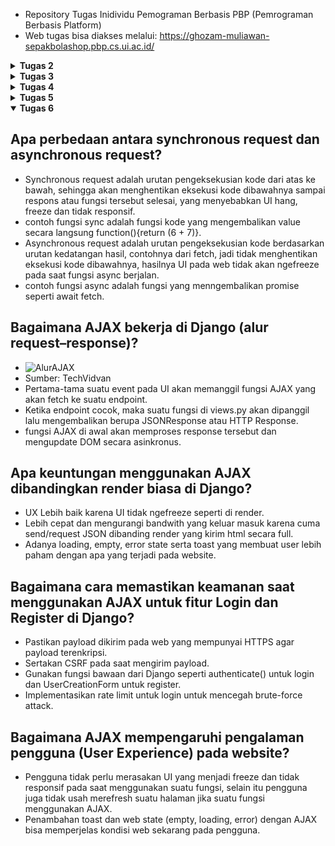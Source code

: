 - Repository Tugas Inidividu Pemograman Berbasis PBP (Pemrograman Berbasis Platform)
- Web tugas bisa diakses melalui: https://ghozam-muliawan-sepakbolashop.pbp.cs.ui.ac.id/

<details>
  <summary><strong>Tugas 2</strong></summary>

## Jelaskan bagaimana cara kamu mengimplementasikan checklist di atas secara step-by-step.
### Membuat Projek Django Baru
- Membuat proyek Django baru dengan cara menginstall dependencies yang tercantum pada tutorial 0 dan membuat proyek bernama sepakbola_shop dengan menjalankan perintah `django-admin startproject sepakbola_shop .`
- Membuat dan mengkonfigurasi env dengan perintah ` python -m venv env`.
- mengkonfigurasi settings.py dengan memasukkan .kredensial yang sudah diberikan oleh PBP.
- membuat .gitignore.
- Membuat repo baru di github.
- upload repo lokal ke repo github dengan git remote. 


### Membuat Aplikasi Baru Dengan Nama `Main`.
- Menjalankan perintah `python manage.py startapp main` dengan mengaktifkan virtual environemnt terlebih dulu.


### Melakukan routing pada proyek agar dapat menjalankan aplikasi main.
- Tambahkan `path('', include('main.urls')),` pada urlpatterns di file `urls.py` di direktori proyek.


### Membuat model pada aplikasi main dengan nama Product dan memiliki atribut wajib.
- buat class baru yang bernama Product.
- Saya buat classnya seperti ini:

```
class Product(models.Model):
    CATEGORY_CHOICES = [('shoe', 'Shoe'), ('jersey', 'Jersey'), ('accessory', 'Accessory'), ('shorts', 'Shorts')]
    
    name = models.CharField()
    price = models.IntegerField()
    description = models.TextField()
    thumbnail = models.URLField()
    category = models.CharField(max_length=20, choices=CATEGORY_CHOICES, default='jersey')
    is_featured = models.BooleanField(default=False)

    def __str__(self):
        return self.name
```
- saya buat kategorinya hanya bisa dipilih dari pilihan yang sudah dibuat.


###  Membuat sebuah fungsi pada `views.py` untuk dikembalikan ke dalam sebuah template HTML yang menampilkan nama aplikasi serta nama dan kelas kamu.
- Mengimport render pada `views.py`
- membuat fungsi yang merender html di `views.py` (return render(request, "main.html"))
- Untuk membuat template html yang bisa menampilkan nama aplikasi, nama, dan kelas, maka bisa langsung diedit di htmlnya, atau bisa membuat html menampilkan variabel yang telah ditulis pada `views.py`. contoh htmlnya seperti ini:
```
<h1>Nama Aplikasi: </h1>
<h1>{{ Aplikasi }}</h1>

<h5>NPM: </h5>
<p>{{ npm }}</p>
<h5>Name: </h5>
<p>{{ name }}<p>
<h5>Class: </h5>
<p>{{ class }}</p>
```


###  Membuat sebuah routing pada `urls.py` aplikasi main untuk memetakan fungsi yang telah dibuat pada `views.py`.
- Setelah mmengedit `views.py`, buat `urls.py` pada `main` yang berisi:
```
from django.urls import path
from main.views import show_main

app_name = 'main'

urlpatterns = [
    path('', show_main, name='show_main'),
] 
```


###  Melakukan deployment ke PWS terhadap aplikasi yang sudah dibuat sehingga nantinya dapat diakses oleh teman-temanmu melalui Internet.
- Setelah melakukan perubahan yang dibutuhkan, migrate program dengan menjalankan perintah:
```
python manage.py makemigrations

python manage.py migrate

```
- buat proyek baru pada PWS, lalu tambahkan deployment url ke `ALLOWED_HOST` pada `settings.py`.
- lakukan git remote dengan server pws, lalu jalankan `git push pws master`.


## Buatlah bagan yang berisi request client ke web aplikasi berbasis Django beserta responnya dan jelaskan pada bagan tersebut kaitan antara `urls.py`, `views.py`, `models.py`, dan berkas `html`.
- ![bagan](https://drive.google.com/uc?export=view&id=1LQExL_O0giAiTYe3t-gp3JdzbagXQGlg)
- Pertama-tama, `urls.py` menerima url request dari server, jika cocok maka diteruskan ke `views.py`, dimana `models.py` akan digunakan jika perlu, lalu `views.py` akan meneruskan data ke template atau file `html` yang telah dibuat. 


## Jelaskan peran `settings.py` dalam proyek Django!
- File tersebut berisi semua konfigurasi pada proyek Django. Contohnya konfigurasi aplikasi yang ingin dipakai pada proyek, jenis database yang ingin dipakai, dan pengaturan keamanan. 

## Bagaimana cara kerja migrasi database di Django?
- Ketika melakukan migration di django, kita perlu melakukan 2 perintah, yakni: 
```
python manage.py makemigrations

python manage.py migrate

```
- Perintah pertama memberi tahu perubahan yang dilakukan pada database, seperti menambah kolom pada tabel database. Django membuat file migration untuk menyimpan perubahan ini. 
- Perintah kedua, django menjalankan perubahan yang ada di file migration yang dibuat pada saat menjalankan perintah pertama. 


## Menurut Anda, dari semua framework yang ada, mengapa framework Django dijadikan permulaan pembelajaran pengembangan perangkat lunak?
- Karena django menggunakan python, dimana sudah saya pelajari di mata kuliah DDP-1
- Karena lebih noob friendly dibanding framework lain?
- Source pembelajaran sudah banyak, dari stackoverflow maupun dokumentasi django.

## Apakah ada feedback untuk asisten dosen tutorial 1 yang telah kamu kerjakan sebelumnya?
- Asdos sudah sangat membantu saya dengan cara standby jika ada pertanyaan atau ada error pada program

</details>


<details>
  <summary><strong>Tugas 3</strong></summary>

## Jelaskan mengapa kita memerlukan data delivery dalam pengimplementasian sebuah platform?
- Agar data dapat diakses di berbagai tempat (Client <-> Server), sehingga memungkinkan data tersebut bisa dikirim dari client ke server atau sebaliknya, lalu disimpan ke dalam database. Kegunaan lainnya termasuk dapat memperlihatkan data tersebut pada platform yang client gunakan.


## Menurutmu, mana yang lebih baik antara XML dan JSON? Mengapa JSON lebih populer dibandingkan XML?
- Karena JSON lebih mudah dibaca oleh orang awam.
- JSON lebih ringan, sehingga read/write lebih cepat.
- Karena JSON bawaan JavaScript, jadi setiap pengguna yang memakai JavaScript, kemungkinan besar menggunakan JSON juga. Alasan tersebut dan 2 kelebihan JSON yang saya sebutkan itu yang menurut saya adalah alasan mengapa JSON lebih populer.


## Jelaskan fungsi dari method `is_valid()` pada form Django dan mengapa kita membutuhkan method tersebut?
- `is_valid` berguna untuk memvalidasi apakah input form sudah sesuai dengan aturan field pada models maupun aturan django tentang isi form tersebut.
- Jika `is_valid()` tidak digunakan, maka ketika user menginput form tersebut dan masuk ke database, maka ketika database ingin menggunakan data tersebut dapat menyebabkan crash.


## Mengapa kita membutuhkan `csrf_token` saat membuat form di Django? Apa yang dapat terjadi jika kita tidak menambahkan `csrf_token` pada form Django? Bagaimana hal tersebut dapat dimanfaatkan oleh penyerang?
- CSRF atau "Cross-Site Request Forgery" adalah jenis serangan pada web dimana penyerang mengirim request ke server saat loading sebuah form (semisal form login) sehingga penyerang dapat mengirim request atas nama pengguna.
- csrf_token dibuat agar serangan crsf tidak terjadi, dengan cara server mengirim kode csrf kepada client, dan ketika melakukan request, client harus mengembalikkan kode tersebut ke server. 
- Ketika form tidak menggunakan csrf_token, maka penyerang dapat melakukan request kepada server tanpa verifikasi dengan form tersebut.

## Jelaskan bagaimana cara kamu mengimplementasikan checklist di atas secara step-by-step (bukan hanya sekadar mengikuti tutorial).
### Tambahkan 4 fungsi views baru untuk melihat objek yang sudah ditambahkan dalam format XML, JSON, XML by ID, dan JSON by ID.
- untuk menunjukkan objek dalam fungsi XML, saya memakai fungsi:
```def show_xml(request):
     products_list = Product.objects.all()
     xml_data = serializers.serialize("xml", products_list)
     return HttpResponse(xml_data, content_type="application/xml")
```
- disini fungsi mengambil semua object, lalu dengan menggunakan library serializer, library tersebut mengubah semua format object menjadi xml. lalu fungsi mengembalikan response berupa page dengan semua xml.
- Untuk menunjukkan object dalam id, saya memakai fungsi: 
``` def show_xml_by_id(request, product_id):
   try:
       product_item = Product.objects.filter(pk=product_id)
       xml_data = serializers.serialize("xml", product_item)
       return HttpResponse(xml_data, content_type="application/xml")
   except Product.DoesNotExist:
       return HttpResponse(status=404)
```
- disini fungsi mengambil object dengan id yang sama dengan request dengan cara filter. Lalu diserialize ke xml dan mengembalikan respons page berupa xml dengan id yang sama. Jika object dengan id request tidak ada, mengembalikan response page 404.
- untuk JSON sama saja, hanya semua "xml" diubah ke json di 2 fungsi tersebut.
   

### Membuat routing URL untuk masing-masing views yang telah ditambahkan pada poin 1.
- Pada file urls.py, saya mengimport semua fungsi yang ada di views.py agar bisa di rout. 
- Untuk file XML, saya buat fungsi ini: 
```path('xml/', show_xml, name='show_xml') ```
- disitu untuk melihat file xml, pengguna harus memasukkan URL/xml untuk melihatnya.
- Saya buat fungsi yang sama untuk ketiga fungsi lainnya.

###  Membuat halaman yang menampilkan data objek model yang memiliki tombol "Add" yang akan redirect ke halaman form, serta tombol "Detail" pada setiap data objek model yang akan menampilkan halaman detail objek.
- Ini saya buat di main.html, tinggal buat 2 button dengan tag button yang punya anchor (href) ke create_product.html untuk menambahkan objek dan tag button lagi yang href ke product_detail untuk lihat detail objek
- untuk menampilkan data objek, jika sudah ada objek, tinggal for-loop saja semua objek produk yang ada di database dan ambil semua field objeknya.

###  Membuat halaman form untuk menambahkan objek model pada app sebelumnya.
- Pertama-tama saya buat dulu forms.py yang berisi field pada model apa saja yang ingin diisi.
- Lalu buat fungsi pada views.py yang bernama create_product yang mengimport forms.py lalu diroute ke /create-product di urls.py
- halaman form saya buat pada create_product yang inti isinya adalah form dari forms.py, disitu juga ada csrf_token untuk mencegah peretasan. Lalu ada input submit yang akan mengirim data form ke database lewat views.py dan redirect ke main.html.

### Membuat halaman yang menampilkan detail dari setiap data objek model.
- Pertama-tama dibuat dulu fungsi yang bernama show_product detail. Fungsi ini bisa mengambil objek dan routing ke product_detail.html di views.py. Lalu saya atur juga routing fungsi tersebut di urls.py. 
- Lalu pada product_detail.html, saya tambahakan header untuk semua field yang ada di objek tersebut. Untuk thumbnail, jika tidak ada, maka hanya menampilkan alt text saja.
- Ditambahkan juga button untuk kembali ke halaman utama dengan href main.html

### Apakah ada feedback untuk asdos di tutorial 2 yang sudah kalian kerjakan?
- Asdos siap membantu walaupun pertanyaannya terkesan basic atau tidak terlalu penting.

### Screenshot 4 URL di Postman
- XML:  
![showxml](https://drive.google.com/uc?export=view&id=1nO0jPqjrvKsF1QFex9YztDKFGFmwAFJg)

- JSON:  
![showjson](https://drive.google.com/uc?export=view&id=1ONyHHAfuBocc689jjjilooe7v2j9QuQW)

- XMLByID:  
![showxmlById](https://drive.google.com/uc?export=view&id=1tYWPmenJZaxUBsa_4jG5kdFo_ONxxbwb)

- JSONByID:  
![showjsonById](https://drive.google.com/uc?export=view&id=1j3QGGluPukBRkFE1kNi4CSUL92B9VosY)
</details>


<details>
  <summary><strong>Tugas 4</strong></summary>

## Apa itu Django AuthenticationForm? Jelaskan juga kelebihan dan kekurangannya.
- Django AuthencticationForm adalah fungsi bawaan django yang berfungsi untuk proses "login" yang dilakukan oleh user, lalu akan diberikan form yang memiliki field username dan password. Setelah selesai, fungsi tersebut akan mengembalikan objek "user" dari user. 
- Kelebihan dari Django AuthenticationForm adalah developer tidak perlu membuat form login baru, mudah dipakai, serta langsung terintegrasi dengan sistem django.
- Namun, fungsi ini mempunyai kekurangan sangat sederhana dalam segi UI maupun UX. Hanya memperlihatkan field username dan password yang harus diisi yang terkesan barebone.

## Apa perbedaan antara autentikasi dan otorisasi? Bagaiamana Django mengimplementasikan kedua konsep tersebut?
- Autentikasi adalah proses memverifikasi identitas suatu orang.
- Sedangkan otorisasi adalah proses menentukan hak akses terhadap sesuatu setelah identitas orang tersebut diketahui.
- Django mengimplementasikan autentikasi dengan fungsi-fungsi bawaan pada library `django.contrib.auth` yang berisi segala sesuatu tentang autentikasi, seperti login, logout, dan authenticate.
- Sedangkan untuk otorisasi, django memiliki fungsi yang melihat apakah suatu user memiliki izin untuk suatu fungsi, seperti user.has.perm(). Ada pula decorators seperti @login_required, yang hanya mengizinkan user yang sudah tersimpan untuk mengakses suatu fungsi.

## Apa saja kelebihan dan kekurangan session dan cookies dalam konteks menyimpan state di aplikasi web?
- Kelebihannya session dan cookies adalah user tidak perlu login berkali-kali jika semisal user berpindah dari satu web ke lainnya. Cookies lebih mudah digunakan, session lebih aman karena disimpan di server. 
- Kekurangannya cookies adalah, tidak aman, ukuran terbatas, dan data tersebut dicuri oleh penyerang, yang membuat penyerang tersebut bisa memiliki terhadap akun jika cookie tidak direset. 
- Kekurangan session adalah, jika cookies di curi oleh penyerang, penyerang bisa mengambil akses session yang sedang berlangsung. Session juga hanya bertahan sampai user logout atau tutup web, berbeda dengan cookies yang disimpan secara local.

##  Apakah penggunaan cookies aman secara default dalam pengembangan web, atau apakah ada risiko potensial yang harus diwaspadai? Bagaimana Django menangani hal tersebut?
- Cookies tidak selalu aman, karena sifat cookies yang disimpan secara lokal, jadi semisal developer menyimpan username atau password ataupun informasi penting lainnya, cookie tersebut bisa diambil melalui malware cookie stealer, XSS, dan CSRF. 
- Django menangani hal ini dengan membuat server-side session. Jadi informasi penting yang sebelumnya disimpan pada cookie, sekarang disimpan pada server dan cookie hanya menyimpan SessionID. Jadi semisal cookie yang ada di client dicuri, cookie tersebut hanya valid sampe session itu berakhir saja. 

##  Jelaskan bagaimana cara kamu mengimplementasikan checklist di atas secara step-by-step (bukan hanya sekadar mengikuti tutorial).
###  Mengimplementasikan fungsi registrasi, login, dan logout untuk memungkinkan pengguna mengakses aplikasi sebelumnya sesuai dengan status login/logoutnya.
- Pertama, import dulu libary-libary yang dibutuhkan, yaitu library `django.contrib.auth` yang menyimpan fungsi2 login, serta decoratornya. 
- Lalu buat fungsi register yang isinya seperti ini: 
```
def register(request):
    form = UserCreationForm()

    if request.method == "POST":
        form = UserCreationForm(request.POST)
        if form.is_valid():
            form.save()
            messages.success(request, 'Your account has been successfully created!')
            return redirect('main:login')
    context = {'form':form}
    return render(request, 'register.html', context)
```
- Fungsi ini akan membuat form untuk register menggunakan `UserCreationForm` yang merupakan form bawaan django untuk penambahan user. For ini memiliki field Username dan Password. Fungsi ini akan dipanggil melalui /register.html
- Sebelum fungsi bisa dipanggil lewat html tersebut, buat dulu routing pada urls.py yang mengarah ke register.html. Html tersebut singkatnya hanya berfungsi untuk menampilkan `UserCreationForm` dengan method `POST`.
- Lalu buat fungsi login yang isinya seperti ini:
```
def login_user(request):
   if request.method == 'POST':
      form = AuthenticationForm(data=request.POST)

      if form.is_valid():
            user = form.get_user()
            login(request, user)
            response = HttpResponseRedirect(reverse("main:show_main"))
            response.set_cookie('last_login', str(datetime.datetime.now()))
            return response

   else:
      form = AuthenticationForm(request)
   context = {'form': form}
   return render(request, 'login.html', context)
```
- Fungsi ini dipanggil melalui /login, jadi buat routingnya terlebih dahulu. Fungsi ini membuat form login dari `AuthenticationForm`, lalu fungsi akan mengambil user dan diteruskan ke fungsi login django `login(request, user)`. Setelah itu user bisa masuk ke website.
- Lalu buat web login dengan membuat login.html. Di page ini user bisa login dengan memasukkan kredensialnya, atau tersedia button yang memanggil fungsi register. 
- Tidak lupa tambahkan decorator `@login_required(login_url='/login')` pada fungsi `show_main` dan `show_product` agar hanya user terdaftar yang bisa mengakses 2 fungsi tersebut, jika user belum terdaftar atau belum login, redirect ke page login.
- Lalu buat fungsi logout yang isinya seperti ini:
```
def logout_user(request):
    logout(request)
    response = HttpResponseRedirect(reverse('main:login'))
    response.delete_cookie('last_login')
    return response
```
- Fungsi ini dipanggil melalui /logout, jadi tambahkan routing pada urls.py dulu. Fungsi digunakan jika user ingin logout dengan cara memanggil logout(request) yang menghapus data session di server, lalu redirect ke halaman login. 
- Fungsi ini bisa dipanggil lewat main.html. Jadi ketika user ingin logout, tinggal pencet button yang ada di page main. Potongan kode buttonnya seperti ini:
```
<a href="{% url 'main:logout' %}">
  <button>Logout</button>
</a>
```
###  Membuat dua (2) akun pengguna dengan masing-masing tiga (3) dummy data menggunakan model yang telah dibuat sebelumnya untuk setiap akun di lokal.
- Buat akun baru, lalu tambahkan product dengan isi field-field yang tersedia, ulangi 3x.
- Lalu lakukan lagi untuk akun selanjutnya.

###  Menghubungkan model Product dengan User.
- Pertama, buat dulu field user pada models. Lalu tambahkan bagian kode pada views.py, spesifiknya pada create_product:
```        
        product_entry = form.save(commit = False)
        product_entry.user = request.user
        product_entry.save()
```
- Pada bagian ini, field user akan diisi dengan user yang sedang terlogin pada saat ini, jadi membuat hubungan one to many antara user dengan product.

###  Menampilkan detail informasi pengguna yang sedang logged in seperti username dan menerapkan cookies seperti last_login pada halaman utama aplikasi.
- Pada main.html, ditambahkan kode ini:
```
<h5>Logged in as: {{ logged }}</h5>
<h5>Sesi terakhir login: {{ last_login }}</h5>
<hr>
```
- Potongan kode ini akan mengambil pengguna yang sedang logged dan waktu last_login yang diambil dari context showmain pada views.py yang berisi seperti ini:
```
    context = {
        'npm' : '2406495565',
        'name' : 'Ghozam Muliawan Sholihin',
        'logged': request.user.username,
        'class': 'PBP C',
        'Aplikasi' : 'SlopShop',
        'product_list': product_list,
        'last_login': request.COOKIES.get('last_login', 'Never')
    }
```
- Pada potongan kode tersebut, variabel logged diambil dari user yang sedang terlogin pada saat itu dan diambil usernamenya.
- Sedangkan last_login adalah variabel yang mengambil waktu last_login dari cookies, ketika variabel tersebut ada isinya, maka ambil isi tersebut. Jika tidak ada isi, maka tampilkan 'Never"
</details>

<details>
  <summary><strong>Tugas 5</strong></summary>

## Jika terdapat beberapa CSS selector untuk suatu elemen HTML, jelaskan urutan prioritas pengambilan CSS selector tersebut!
- CSS selector memiliki hierarki pengambilan seperti ini:
- 1. Kode dengan inline style `<p style="color: red;">Teks ini pasti merah</p>`
- 2. ID Selector `(#title)`
- 3. Class, pseudo-class, dan attribute `(.class, :hover, [type="text"])`
- 4. Tag/Type selector `(p, h1, div)` dan Universal selector `(*)`
- Lalu ketika ada 2 selector dengan tingkat hierarki yang sama, maka selector yang paling bawah/terakhir lah yang dipakai oleh CSS.

## Mengapa responsive design menjadi konsep yang penting da lam pengembangan aplikasi web? Berikan contoh aplikasi yang sudah dan belum menerapkan responsive design, serta jelaskan mengapa!
-  Karena responsive design membuat sebuah web menjadi lebih ramah untuk semua gadget, mau itu handphone, tablet, maupun desktop. Sehingga tidak hanya user desktop saja yang bisa melihat web cantik, namun semua user pun bisa, yang mengakibatkan UX dari gadget lain menjadi lebih baik.
- Contoh Web yang sudah menerapkan responsive design adalah `https://scele.cs.ui.ac.id/`, web scele kita. Karena ketika disimulate, web tersebut responsif, dimana ukuran2 objeknya berubah untuk menyesuaikan layar hp. 
![SceleDesktop](https://drive.google.com/uc?export=view&id=1Gs-ExRU0-nifgXKCmDgHNa7B9lHjIRBP)
![SceleMobile](https://drive.google.com/uc?export=view&id=1Ib9xx4P3QXzN8xXluNaSVUQOka3oX7-k)

- Contoh Web yang belum menerapkan responsive design adalah `https://www.tokopedia.com/`. Karena tidak ada perubahan ketika disimulasikan melalui hp, Tokopedia sepertinya sudah fokus pada dedicated appnya untuk platform mobile, jadi platform webnya ditinggalkan. 
![TokopediaDesktop](https://drive.google.com/uc?export=view&id=1cSBYWkpiO9ZFfmUNxqt9Bi-efdlldFbL)
![TokopediaMobile](https://drive.google.com/uc?export=view&id=1K_Teo42DjwFeEdfgG2j0OBV0qzt61ehu)

## Jelaskan perbedaan antara margin, border, dan padding, serta cara untuk mengimplementasikan ketiga hal tersebut!
- Margin adalah ruang tidak berwarna diluar border yang memisahkan objek dari objek lain.
- Border adalah adalah garis bingkai elemen yang berada diantara padding dan margin.
- Padding adalah ruang kosong diantara konten dan border.
- Implementasinya di CSS:
```
* {
    margin : 67px; <- Margin
    padding : 69px: <- Padding
    border : 4x dashed black; <- Border
}
```
![MarginBorderPadding](https://pbp-fasilkom-ui.github.io/ganjil-2026/assets/images/t4-1-833b8ee0d0dd53959be9b66d452cd1d6.png)
- Sumber: Tutorial PBP Fasilkom UI

## Jelaskan konsep flex box dan grid layout beserta kegunaannya!
- Flexbox adalah konsep layout 1 dimensi, dimana objek hanya bisa ditambahkan keatas maupun kesamping, namun tidak 2-2nya. 
- Kalau grid, dia adalah konsep layout 2 dimensi, dimana objek bisa ditambahkan keatas maupun kesamping. 

## Jelaskan bagaimana cara kamu mengimplementasikan checklist di atas secara step-by-step (bukan hanya sekadar mengikuti tutorial)!
### Implementasikan fungsi untuk menghapus dan mengedit product.
- untuk mengimplementasikan fungsi edit, pada views.py, tambahkan kode seperti ini:
```
@login_required(login_url='/login')
def edit_product(request, id):
    product = get_object_or_404(Product, pk=id)
    form = ProductForm(request.POST or None, instance=product)
    if form.is_valid() and request.method == 'POST':
        form.save()
        return redirect('main:show_main')

    context = {
        'form': form
    }

    return render(request, "edit_product.html", context)
```
- Fungsi ini mengambil produk yang sudah ada, lalu membuat dan mengisi form dengan produk yang diambil tadi. Sehingga pengguna bisa mengedit produk yang sudah ada di database. 
- Tambahkan edit_product.html yang menampung form tersebut. 
- Lalu untuk fungsi delete, tambahkan kode seperti ini: 
```
@login_required(login_url='/login')
def delete_product(request, id):
    product = get_object_or_404(Product, pk=id)
    product.delete()
    return HttpResponseRedirect(reverse('main:show_main'))
```
- Fungsi tersebut mengambil produk berdasarkan id, lalu mendeletenya dengan `.delete()`.
- Jangan lupa tambahkan routing pada urls.py
```
    path('product/<uuid:id>/delete', delete_product, name='delete_product'),
    path('product/<uuid:id>/edit', edit_product, name='edit_product'),
```

### Kustomisasi desain pada template HTML yang telah dibuat pada tugas-tugas sebelumnya menggunakan CSS atau CSS framework (seperti Bootstrap, Tailwind, Bulma) dengan ketentuan sebagai berikut:
#### Kustomisasi halaman login, register, tambah product, edit product, dan detail product semenarik mungkin.
- Hampir sama seperti tutorial, tapi saya tambah-tambahkan shadow effect (shadow-lg) pada box, lalu hover effects pada button-buttonnya. 

#### Kustomisasi halaman daftar product menjadi lebih menarik dan responsive. Kemudian, perhatikan kondisi berikut:
##### Jika pada aplikasi belum ada product yang tersimpan, halaman daftar product akan menampilkan gambar dan pesan bahwa belum ada product yang terdaftar.
- Pada main.html, tambahkan seksi
```
{% if not news_list %}

        ...
        <div class="w-32 h-32 mx-auto mb-4">
          <img src="{% static 'image/no-product.png' %}" alt="No product available" class="w-full h-full object-contain">
        </div>
        <h3 class="text-lg font-medium text-gray-900 mb-2">gak ada produk/h3>
        <p class="text-gray-500 mb-6">produk masih kosong.</p>
        ...

{% else %}
        ...
{% endif %}
```
- Di bagian kode itu, jika tidak ada produk, maka page akan menampilkan image dan pesan kalau tidak ada produk yang terdaftar.
![NoProduct](https://drive.google.com/uc?export=view&id=1XPmz6LAbrO3WuZ7NF9RqfJAcdFveI1qm)
#### Jika sudah ada product yang tersimpan, halaman daftar product akan menampilkan detail setiap product dengan menggunakan card (tidak boleh sama persis dengan desain pada Tutorial!).
- Punya saya tidak jauh berbeda dengan yang di tutorial, namun saya modif sedikit banner-bannernya yang akan menunjukkan harga, banner miring untuk category, dan hover effects agar lebih menarik. 

#### Untuk setiap card product, buatlah dua buah button untuk mengedit dan menghapus product pada card tersebut!
- Tambahkan ini pada file html:
```
          <a href="{% url 'main:edit_product' product.id %}" class="text-gray-700 text-sm">Edit</a>
          <a href="{% url 'main:delete_product' product.id %}" class="text-red-700 text-sm">Delete</a>
```
- Bagian kode ini akan menampilkan text yang akan memangil fungsi edit dan delete pada views.py yang sudah ter-route dengan benar.


#### Buatlah navigation bar (navbar) untuk fitur-fitur pada aplikasi yang responsive terhadap perbedaan ukuran device, khususnya mobile dan desktop.
- Tambahkan 2 bagian kode yang berbeda untuk mobile dan desktop.
- Jadi untuk bagian desktop tambahkan bagian kode ini:
```
        <div class="hidden md:flex items-center space-x-8">
``` 
- jadi ketika layar "md" atau medium dan lebih besar, maka akan flex atau menunjukkan menunya, dan hidden secara default untuk lainnya
- Lalu untuk bagian mobile tambahkan kode ini:
```
        <div class="md:hidden flex items-center">
```
- Yang dimana menu hamburger akan hide kalau screen adalah md atau lebih besar, dan show untuk layar yang lebih kecil daripada itu.
</details>

<details open>
  <summary><strong>Tugas 6</strong></summary>

## Apa perbedaan antara synchronous request dan asynchronous request?
- Synchronous request adalah urutan pengeksekusian kode dari atas ke bawah, sehingga akan menghentikan eksekusi kode dibawahnya sampai respons atau fungsi tersebut selesai, yang menyebabkan UI hang, freeze dan tidak responsif.
- contoh fungsi sync adalah fungsi kode yang mengembalikan value secara langsung function(){return (6 + 7)}.
- Asynchronous request adalah urutan pengeksekusian kode berdasarkan urutan kedatangan hasil, contohnya dari fetch, jadi tidak menghentikan eksekusi kode dibawahnya, hasilnya UI pada web tidak akan ngefreeze pada saat fungsi async berjalan. 
- contoh fungsi async adalah fungsi yang menngembalikan promise seperti await fetch.

## Bagaimana AJAX bekerja di Django (alur request–response)?
- ![AlurAJAX](https://cdn.discordapp.com/attachments/769801247989301250/1425175363658715238/django-ajax.png?ex=68e6a17d&is=68e54ffd&hm=730fdacbd4ac659e63a52babac53b4882e4fc852e5a5befa95ec4a462ff3d258&)
- Sumber: TechVidvan
- Pertama-tama suatu event pada UI akan memanggil fungsi AJAX yang akan fetch ke suatu endpoint. 
- Ketika endpoint cocok, maka suatu fungsi di views.py akan dipanggil lalu mengembalikan berupa JSONResponse atau HTTP Response. 
- fungsi AJAX di awal akan memproses response tersebut dan mengupdate DOM secara asinkronus.

## Apa keuntungan menggunakan AJAX dibandingkan render biasa di Django?
- UX Lebih baik karena UI tidak ngefreeze seperti di render.
- Lebih cepat dan mengurangi bandwith yang keluar masuk karena cuma send/request JSON dibanding render yang kirim html secara full.
- Adanya loading, empty, error state serta toast yang membuat user lebih paham dengan apa yang terjadi pada website.

## Bagaimana cara memastikan keamanan saat menggunakan AJAX untuk fitur Login dan Register di Django?
- Pastikan payload dikirim pada web yang mempunyai HTTPS agar payload terenkripsi.
- Sertakan CSRF pada saat mengirim payload.
- Gunakan fungsi bawaan dari Django seperti authenticate() untuk login dan UserCreationForm untuk register.
- Implementasikan rate limit untuk login untuk mencegah brute-force attack.

## Bagaimana AJAX mempengaruhi pengalaman pengguna (User Experience) pada website?
- Pengguna tidak perlu merasakan UI yang menjadi freeze dan tidak responsif pada saat menggunakan suatu fungsi, selain itu pengguna juga tidak usah merefresh suatu halaman jika suatu fungsi menggunakan AJAX.
- Penambahan toast dan web state (empty, loading, error) dengan AJAX bisa memperjelas kondisi web sekarang pada pengguna.

</details>